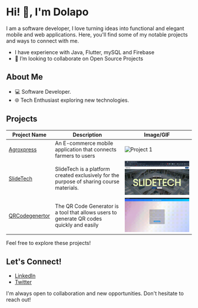 <!--### Hi there 👋


**Dolapo-A/Dolapo-A** is a ✨ _special_ ✨ repository because its `README.md` (this file) appears on your GitHub profile.

Here are some ideas to get you started:

- 🔭 I’m currently working on ...
- 🌱 I’m currently learning ...
- 🤔 I’m looking for help with ...
- 💬 Ask me about ...
- 📫 How to reach me: ...
- 😄 Pronouns: ...
- ⚡ Fun fact: ...
-->
# Hi! 👋, I'm Dolapo

I am a software developer, I love turning ideas into functional and elegant mobile and web applications. Here, you'll find some of my notable projects and ways to connect with me.

- I have experience with Java, Flutter, mySQL and Firebase
- 👯 I’m looking to collaborate on Open Source Projects
## About Me

- 💻 Software Developer.
- 🌐 Tech Enthusiast exploring new technologies.

## Projects

| Project Name | Description | Image/GIF |  
|--------------|-------------|-----------|  
| [Agroxpress](https://github.com/Dolapo-A/agroxpress) | An E-commerce mobile application that connects farmers to users | ![Project 1](Link-to-Image-or-GIF1) |  
| [SlideTech](https://slidesshare-f089e.web.app/) | SlideTech is a platform created exclusively for the purpose of sharing course materials. | ![Project 2](https://raw.githubusercontent.com/Dolapo-A/Dolapo-A/main/assets/Slidetech.gif) |  
| [QRCodegenertor](https://github.com/Dolapo-A/qrcodegenerator) | The QR Code Generator is a tool that allows users to generate QR codes quickly and easily| ![Project 3](https://raw.githubusercontent.com/Dolapo-A/Dolapo-A/main/assets/Qrcodegenerator.gif) |  

Feel free to explore these projects!

## Let's Connect!

- [LinkedIn](https://www.linkedin.com/in/dolapo-araoye-86ba31219/)
- [Twitter](https://twitter.com/_dolapoe)

I'm always open to collaboration and new opportunities. Don't hesitate to reach out!

